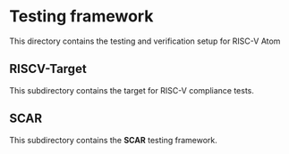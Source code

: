 # Testing framework
This directory contains the testing and verification setup for RISC-V Atom

## RISCV-Target
This subdirectory contains the target for RISC-V compliance tests.

## SCAR
This subdirectory contains the **SCAR** testing framework.

